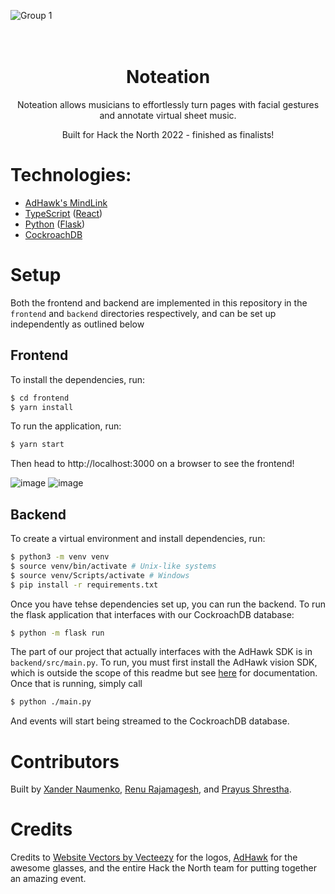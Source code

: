 ![Group 1](https://user-images.githubusercontent.com/33139843/190897807-dba2bc8a-6984-4595-87cd-9cd86d336006.jpg)


<h1 align="center">
  <br />
  Noteation
</h1>

<p align="center">
 Noteation allows musicians to effortlessly turn pages with facial gestures and annotate virtual sheet music. 
</p>

<p align="center">
 Built for Hack the North 2022 - finished as finalists!
</p>

# Technologies: 
- [AdHawk's MindLink](https://sites.google.com/adhawkmicrosystems.com/hack-the-north-help-center/hardware) 
- [TypeScript](https://www.typescriptlang.org/) ([React](https://reactjs.org/))
- [Python](https://www.python.org/) ([Flask](https://flask.palletsprojects.com/en/2.2.x/))
- [CockroachDB](https://www.cockroachlabs.com/)

# Setup

Both the frontend and backend are implemented in this repository in the ``frontend`` and ``backend`` directories respectively, and can be set up independently as outlined below

## Frontend

To install the dependencies, run: 

```sh
$ cd frontend
$ yarn install
```

To run the application, run: 
```sh
$ yarn start
```

Then head to http://localhost:3000 on a browser to see the frontend! 

![image](https://user-images.githubusercontent.com/33139843/190898131-d1b78b2c-0623-490d-8146-6a70f017e886.png)
![image](https://user-images.githubusercontent.com/33139843/190898212-8f785c02-1b75-49ca-8078-90682cf662df.png)

 
## Backend

To create a virtual environment and install dependencies, run:
```sh
$ python3 -m venv venv
$ source venv/bin/activate # Unix-like systems
$ source venv/Scripts/activate # Windows
$ pip install -r requirements.txt
```

Once you have tehse dependencies set up, you can  run the backend. To run the flask application that interfaces with our CockroachDB database:

```sh
$ python -m flask run
```

The part of our project that actually interfaces with the AdHawk SDK is in `backend/src/main.py`. To run, you must first install the AdHawk vision SDK, which is outside the scope of this readme but see [here](https://www.adhawkmicrosystems.com/api_doc) for documentation. Once that is running, simply call 

```sh
$ python ./main.py
```
And events will start being streamed to the CockroachDB database. 

# Contributors
Built by [Xander Naumenko](https://www.linkedin.com/in/xander-naumenko/), [Renu Rajamagesh](https://www.linkedin.com/in/renu-rajamagesh/), and [Prayus Shrestha](https://www.linkedin.com/in/prayus-shrestha/). 


# Credits
Credits to <a href="https://www.vecteezy.com/free-vector/website">Website Vectors by Vecteezy</a> for the logos, [AdHawk](https://www.adhawkmicrosystems.com) for the awesome glasses, and the entire Hack the North team for putting together an amazing event. 



